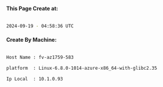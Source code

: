 
   
#### This Page Create at:

```bash

2024-09-19 - 04:58:36 UTC

```

#### Create By Machine:

```bash

Host Name : fv-az1759-583

platform  : Linux-6.8.0-1014-azure-x86_64-with-glibc2.35

Ip Local  : 10.1.0.93

```

